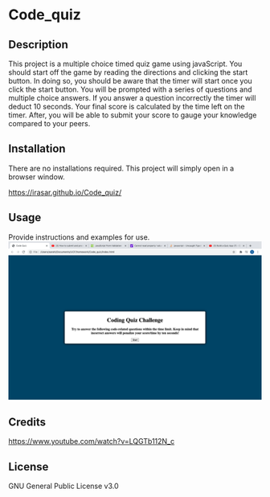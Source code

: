 # Code_quiz

## Description 

This project is a multiple choice timed quiz game using javaScript. You should start off the game by reading the directions and clicking the start button. In doing so, you should be aware that the timer will start once you click the start button. You will be prompted with a series of questions and multiple choice answers. If you answer a question incorrectly the timer will deduct 10 seconds. Your final score is calculated by the time left on the timer. After, you will be able to submit your score to gauge your knowledge compared to your peers. 



## Installation

There are no installations required. This project will simply open in a browser window.

 https://irasar.github.io/Code_quiz/

## Usage 

Provide instructions and examples for use. 
![alt text](assets/quiz.png)

## Credits


https://www.youtube.com/watch?v=LQGTb112N_c


## License

GNU General Public License v3.0







